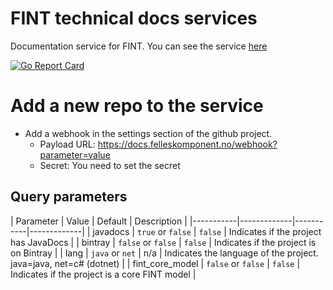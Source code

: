 # FINT technical docs services
Documentation service for FINT. You can see the service [here](https://docs.felleskomponent.no)

[![Go Report Card](https://goreportcard.com/badge/github.com/FINTprosjektet/fint-tech-docs-service)](https://goreportcard.com/report/github.com/FINTprosjektet/fint-tech-docs-service)

# Add a new repo to the service

* Add a webhook in the settings section of the github project. 
    * Payload URL: https://docs.felleskomponent.no/webhook?parameter=value
    * Secret: You need to set the secret
    
## Query parameters

   | Parameter | Value | Default | Description |
    |-----------|-------------|-----------|-------------|
    | javadocs | `true` or `false`  | `false` | Indicates if the project has JavaDocs |
    | bintray | `false` or `false`  | `false` | Indicates if the project is on Bintray |
    | lang | `java` or `net` | n/a | Indicates the language of the project. java=java, net=c# (dotnet) |
    | fint_core_model | `false` or `false` | `false` | Indicates if the project is a core FINT model |